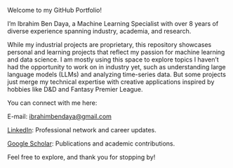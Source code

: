 Welcome to my GitHub Portfolio!

I’m Ibrahim Ben Daya, a Machine Learning Specialist with over 8 years of diverse experience spanning industry, academia, and research.

While my industrial projects are proprietary, this repository showcases personal and learning projects that reflect my passion for machine learning and data science. I am mostly using this space to explore topics I haven’t had the opportunity to work on in industry yet, such as understanding large language models (LLMs) and analyzing time-series data. But some projects just merge my technical expertise with creative applications inspired by hobbies like D&D and Fantasy Premier League. 

You can connect with me here:

E-mail: ibrahimbendaya@gmail.com

[LinkedIn](https://www.linkedin.com/in/ibrahim-ben-daya-phd-4764a580/): Professional network and career updates.

[Google Scholar](https://scholar.google.com/citations?user=xYW8X_0AAAAJ&hl=en): Publications and academic contributions.

Feel free to explore, and thank you for stopping by!
